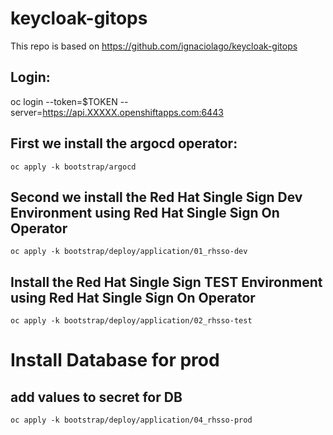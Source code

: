 # keycloak-gitops

This repo is based on https://github.com/ignaciolago/keycloak-gitops
## Login: 
oc login --token=$TOKEN --server=https://api.XXXXX.openshiftapps.com:6443


## First we install the argocd operator:
```
oc apply -k bootstrap/argocd
```
## Second we install the Red Hat Single Sign Dev Environment using Red Hat Single Sign On Operator
```
oc apply -k bootstrap/deploy/application/01_rhsso-dev
```

## Install the Red Hat Single Sign TEST Environment using Red Hat Single Sign On Operator
```
oc apply -k bootstrap/deploy/application/02_rhsso-test
```

# Install Database for prod
## add values to secret for DB
```
oc apply -k bootstrap/deploy/application/04_rhsso-prod
```

